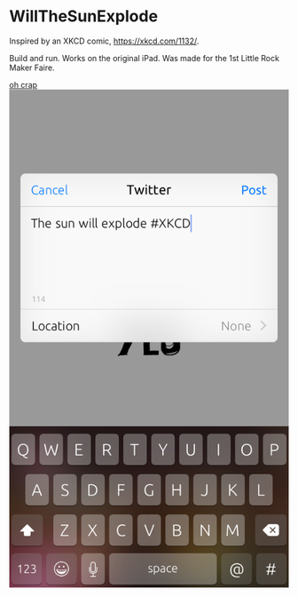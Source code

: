 # WillTheSunExplode
Inspired by an XKCD comic, https://xkcd.com/1132/.

Build and run. Works on the original iPad. Was made for the 1st Little Rock Maker Faire.

[oh crap](http://i.imgur.com/9578uUm.png)
![twitter](https://raw.githubusercontent.com/128keaton/WillTheSunExplode/master/WillTheSunExplode/Screen%20Shot%202015-04-28%20at%2012.35.02%20PM.png)
